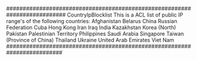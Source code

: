 ##########################################################################
CountryIpBlocklist
This is a ACL list of public IP range's of the following countries:
Afghanistan
Belarus
China
Russian Federation
Cuba
Hong Kong
Iran
Iraq
India
Kazakhstan
Korea (North)
Pakistan
Palestinian Territory
Philippines
Saudi Arabia
Singapore
Taiwan (Province of China)
Thailand
Ukraine
United Arab Emirates
Viet Nam
#########################################################################
